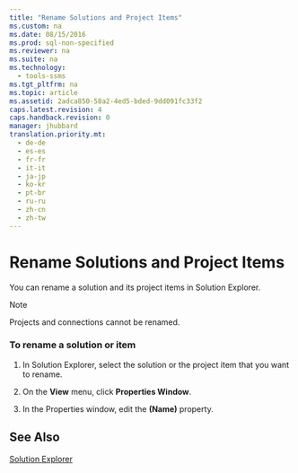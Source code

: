 ```yaml
---
title: "Rename Solutions and Project Items"
ms.custom: na
ms.date: 08/15/2016
ms.prod: sql-non-specified
ms.reviewer: na
ms.suite: na
ms.technology: 
  - tools-ssms
ms.tgt_pltfrm: na
ms.topic: article
ms.assetid: 2adca850-58a2-4ed5-bded-9dd091fc33f2
caps.latest.revision: 4
caps.handback.revision: 0
manager: jhubbard
translation.priority.mt: 
  - de-de
  - es-es
  - fr-fr
  - it-it
  - ja-jp
  - ko-kr
  - pt-br
  - ru-ru
  - zh-cn
  - zh-tw
---
```

# Rename Solutions and Project Items
You can rename a solution and its project items in Solution Explorer.  
  
> [!NOTE]  
> Projects and connections cannot be renamed.  
  
### To rename a solution or item  
  
1.  In Solution Explorer, select the solution or the project item that you want to rename.  
  
2.  On the **View** menu, click **Properties Window**.  
  
3.  In the Properties window, edit the **(Name)** property.  
  
## See Also  
[Solution Explorer](../content/Solution-Explorer.md)  
  
